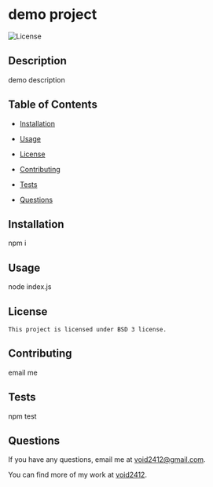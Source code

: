 # demo project
  ![License](https://img.shields.io/badge/license-BSD%203-blue)
  
  ## Description
  demo description

  ## Table of Contents
  
  * [Installation](#installation)
  
  * [Usage](#usage)
  
  * [License](#license)
  
  * [Contributing](#contributing)
  
  * [Tests](#tests)
  
  * [Questions](#questions)
  
  ## Installation
  npm i

  ## Usage
  node index.js

  ## License
```
This project is licensed under BSD 3 license.
```
  
  ## Contributing
  email me

  ## Tests
  npm test

  ## Questions
  
  If you have any questions, email me at [void2412@gmail.com](mailto:void2412@gmail.com).

  You can find more of my work at [void2412](https://github.com/void2412).
